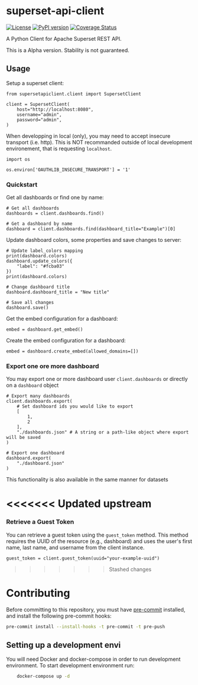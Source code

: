 # superset-api-client
[![License](https://img.shields.io/badge/License-Apache%202.0-blue.svg)](https://opensource.org/licenses/Apache-2.0)
[![PyPI version](https://badge.fury.io/py/superset-api-client.svg)](https://badge.fury.io/py/superset-api-client)
[![Coverage Status](https://coveralls.io/repos/github/opus-42/superset-api-client/badge.svg?branch=develop)](https://coveralls.io/github/opus-42/superset-api-client?branch=develop)

A Python Client for Apache Superset REST API.

This is a Alpha version. Stability is not guaranteed.

## Usage

Setup a superset client:
```python3
from supersetapiclient.client import SupersetClient

client = SupersetClient(
    host="http://localhost:8080",
    username="admin",
    password="admin",
)
```

When developping in local (only), you may need to accept insecure transport (i.e. http).
This is NOT recommanded outside of local development environement, that is requesting `localhost`.

```python3
import os

os.environ['OAUTHLIB_INSECURE_TRANSPORT'] = '1'
```

### Quickstart
Get all dashboards or find one by name:
```python3
# Get all dashboards
dashboards = client.dashboards.find()

# Get a dashboard by name
dashboard = client.dashboards.find(dashboard_title="Example")[0]
```

Update dashboard colors, some properties and save changes to server:
```python3
# Update label_colors mapping
print(dashboard.colors)
dashboard.update_colors({
    "label": "#fcba03"
})
print(dashboard.colors)

# Change dashboard title
dashboard.dashboard_title = "New title"

# Save all changes
dashboard.save()
```

Get the embed configuration for a dashboard:
```python3
embed = dashboard.get_embed()
```

Create the embed configuration for a dashboard:
```python3
embed = dashboard.create_embed(allowed_domains=[])
```


### Export one ore more dashboard

You may export one or more dashboard user `client.dashboards` or directly on a `dashboard` object

```python3
# Export many dashboards
client.dashboards.export(
    # Set dashboard ids you would like to export
    [
        1,
        2
    ],
    "./dashboards.json" # A string or a path-like object where export will be saved
)

# Export one dashboard
dashboard.export(
    "./dashboard.json"
)
```

This functionality is also available in the same manner for datasets


<<<<<<< Updated upstream
=======
### Retrieve a Guest Token

You can retrieve a guest token using the `guest_token` method. This method requires the UUID of the resource (e.g., dashboard) and uses the user's first name, last name, and username from the client instance.

```python3
guest_token = client.guest_token(uuid="your-example-uuid")
```


>>>>>>> Stashed changes
# Contributing
Before committing to this repository, you must have [pre-commit](https://pre-commit.com) installed, and install
the following pre-commit hooks:

```sh
pre-commit install --install-hooks -t pre-commit -t pre-push
```

## Setting up a development envi

You will need Docker and docker-compose in order to run development environment.
To start development environment run:

```bash
    docker-compose up -d
```
